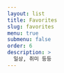 ```yaml
---
layout: list
title: Favorites
slug: favorites
menu: true
submenu: false
order: 6
description: >
  일상, 취미 등등
---
```

